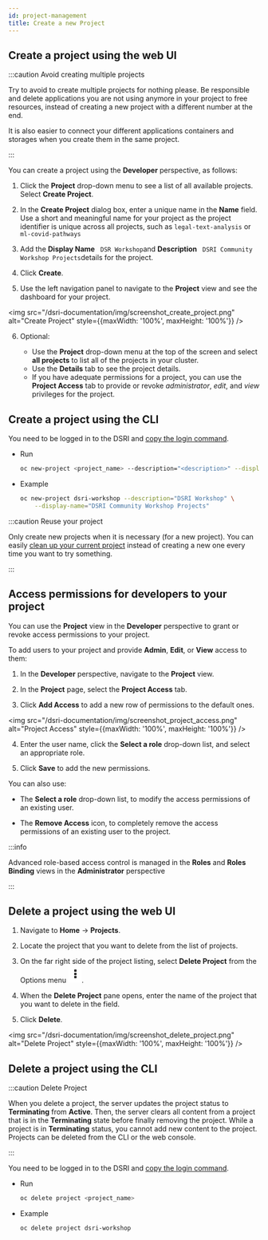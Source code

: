 ```yaml
---
id: project-management
title: Create a new Project
---
```


## Create a project using the web UI

:::caution Avoid creating multiple projects

Try to avoid to create multiple projects for nothing please. Be responsible and delete applications you are not using anymore in your project to free resources, instead of creating a new project with a different number at the end.

It is also easier to connect your different applications containers and storages when you create them in the same project.

:::

You can create a project using the **Developer** perspective, as follows:

1. Click the **Project** drop-down menu to see a list of all available projects. Select **Create Project**.

2. In the **Create Project** dialog box, enter a unique name in the **Name** field. Use a short and meaningful name for your project as the project identifier is unique across all projects, such as `legal-text-analysis` or `ml-covid-pathways`

3. Add the **Display Name** ` DSR Workshop`and **Description** ` DSRI Community Workshop Projects`details for the project.

4. Click **Create**.

5. Use the left navigation panel to navigate to the **Project** view and see the dashboard for your project.

<img src="/dsri-documentation/img/screenshot_create_project.png" alt="Create Project" style={{maxWidth: '100%', maxHeight: '100%'}} />


6. Optional:

   - Use the **Project** drop-down menu at the top of the screen and select **all projects** to list all of the projects in your cluster.
   - Use the **Details** tab to see the project details.
   - If you have adequate permissions for a project, you can use the **Project Access** tab to provide or revoke *administrator*, *edit*, and *view* privileges for the project.

## Create a project using the CLI

You need to be logged in to the DSRI and [copy the login command](https://maastrichtu-ids.github.io/dsri-documentation/docs/openshift-install#login-in-the-terminal-with-oc).

* Run

  ```bash
  oc new-project <project_name> --description="<description>" --display-name="<display_name>"
  ```
  
* Example

  ```bash
  oc new-project dsri-workshop --description="DSRI Workshop" \
      --display-name="DSRI Community Workshop Projects"
  ```
  

:::caution Reuse your project

Only create new projects when it is necessary (for a new project). You can easily [clean up your current project](https://maastrichtu-ids.github.io/dsri-documentation/docs/project-management#delete-a-project-using-the-web-ui) instead of creating a new one every time you want to try something.

:::

## Access permissions for developers to your project

You can use the **Project** view in the **Developer** perspective to grant or revoke access permissions to your project.

To add users to your project and provide **Admin**, **Edit**, or **View** access to them:

1. In the **Developer** perspective, navigate to the **Project** view.

2. In the **Project** page, select the **Project Access** tab.

3. Click **Add Access** to add a new row of permissions to the default ones.

 <img src="/dsri-documentation/img/screenshot_project_access.png" alt="Project Access" style={{maxWidth: '100%', maxHeight: '100%'}} />


4. Enter the user name, click the **Select a role** drop-down list, and select an appropriate role.

5. Click **Save** to add the new permissions.

You can also use:

- The **Select a role** drop-down list, to modify the access permissions of an existing user.

- The **Remove Access** icon, to completely remove the access permissions of an existing user to the project.

:::info 

  Advanced role-based access control is managed in the **Roles** and **Roles Binding** views in the **Administrator** perspective

::: 

## Delete a project using the web UI

1. Navigate to **Home** → **Projects**.

2. Locate the project that you want to delete from the list of projects.

3. On the far right side of the project listing, select **Delete Project** from the Options menu ![kebab](data:image/png;base64,iVBORw0KGgoAAAANSUhEUgAAABsAAAAjCAIAAADqn+bCAAAACXBIWXMAAA7EAAAOxAGVKw4bAAAA+0lEQVRIie2WMQqEMBBFJ47gUXRBLyBYqbUXULCx9CR2XsAb6AlUEM9kpckW7obdZhwWYWHXX/3i8TPJZEKEUgpOlXFu3JX4V4kmB2qaZhgGKSUiZlkWxzEBC84N9zxv27bdO47Tti0Bs3at4wBgXVca/lJnfN/XPggCGmadIwAsywIAiGhZFk1ydy2EYJKgGCqK4vZUVVU0zKpxnmftp2mi4S/1GhG1N82DMWNNYVmW4zgqpRAxTVMa5t4evlg11nXd9/1eY57nSZIQMKtG13WllLu3bbvrOgJmdUbHwfur8Xniqw6Hh5UYRdGDNowwDA+WvP4UV+JPJ94B1gKUWcTOCT0AAAAASUVORK5CYII=).

4. When the **Delete Project** pane opens, enter the name of the project that you want to delete in the field.

5. Click **Delete**.

  <img src="/dsri-documentation/img/screenshot_delete_project.png" alt="Delete Project" style={{maxWidth: '100%', maxHeight: '100%'}} />


## Delete a project using the CLI

:::caution Delete Project

When you delete a project, the server updates the project status to **Terminating** from **Active**. Then, the server clears all content from a project that is in the **Terminating** state before finally removing the project. While a project is in **Terminating** status, you cannot add new content to the project. Projects can be deleted from the CLI or the web console.

:::

You need to be logged in to the DSRI and [copy the login command](https://maastrichtu-ids.github.io/dsri-documentation/docs/openshift-install#login-in-the-terminal-with-oc).

* Run

  ```bash
  oc delete project <project_name>
  ```

  

* Example

  ```bash
  oc delete project dsri-workshop
  ```

  

